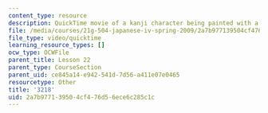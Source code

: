 ```yaml
---
content_type: resource
description: QuickTime movie of a kanji character being painted with a brush.
file: /media/courses/21g-504-japanese-iv-spring-2009/2a7b977139504cf476d56ece6c285c1c_3218.mov
file_type: video/quicktime
learning_resource_types: []
ocw_type: OCWFile
parent_title: Lesson 22
parent_type: CourseSection
parent_uid: ce845a14-e942-541d-7d56-a411e07e0465
resourcetype: Other
title: '3218'
uid: 2a7b9771-3950-4cf4-76d5-6ece6c285c1c
---
```

